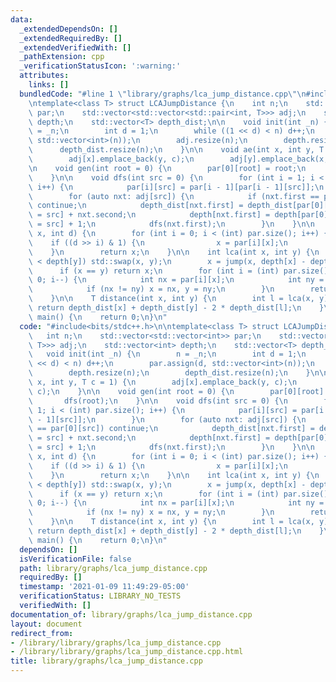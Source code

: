 ```yaml
---
data:
  _extendedDependsOn: []
  _extendedRequiredBy: []
  _extendedVerifiedWith: []
  _pathExtension: cpp
  _verificationStatusIcon: ':warning:'
  attributes:
    links: []
  bundledCode: "#line 1 \"library/graphs/lca_jump_distance.cpp\"\n#include<bits/stdc++.h>\n\
    \ntemplate<class T> struct LCAJumpDistance {\n    int n;\n    std::vector<std::vector<int>>\
    \ par;\n    std::vector<std::vector<std::pair<int, T>>> adj;\n    std::vector<int>\
    \ depth;\n    std::vector<T> depth_dist;\n\n    void init(int _n) {\n        n\
    \ = _n;\n        int d = 1;\n        while ((1 << d) < n) d++;\n        par.assign(d,\
    \ std::vector<int>(n));\n        adj.resize(n);\n        depth.resize(n);\n  \
    \      depth_dist.resize(n);\n    }\n\n    void ae(int x, int y, T c = 1) {\n\
    \        adj[x].emplace_back(y, c);\n        adj[y].emplace_back(x, c);\n    }\n\
    \n    void gen(int root = 0) {\n        par[0][root] = root;\n        dfs(root);\n\
    \    }\n\n    void dfs(int src = 0) {\n        for (int i = 1; i < (int) par.size();\
    \ i++) {\n            par[i][src] = par[i - 1][par[i - 1][src]];\n        }\n\
    \        for (auto nxt: adj[src]) {\n            if (nxt.first == par[0][src])\
    \ continue;\n            depth_dist[nxt.first] = depth_dist[par[0][nxt.first]\
    \ = src] + nxt.second;\n            depth[nxt.first] = depth[par[0][nxt.first]\
    \ = src] + 1;\n            dfs(nxt.first);\n        }\n    }\n\n    int jump(int\
    \ x, int d) {\n        for (int i = 0; i < (int) par.size(); i++) {\n        \
    \    if ((d >> i) & 1) {\n                x = par[i][x];\n            }\n    \
    \    }\n        return x;\n    }\n\n    int lca(int x, int y) {\n        if (depth[x]\
    \ < depth[y]) std::swap(x, y);\n        x = jump(x, depth[x] - depth[y]);\n  \
    \      if (x == y) return x;\n        for (int i = (int) par.size() - 1; i >=\
    \ 0; i--) {\n            int nx = par[i][x];\n            int ny = par[i][y];\n\
    \            if (nx != ny) x = nx, y = ny;\n        }\n        return par[0][x];\n\
    \    }\n\n    T distance(int x, int y) {\n        int l = lca(x, y);\n       \
    \ return depth_dist[x] + depth_dist[y] - 2 * depth_dist[l];\n    }\n};\n\nint\
    \ main() {\n    return 0;\n}\n"
  code: "#include<bits/stdc++.h>\n\ntemplate<class T> struct LCAJumpDistance {\n \
    \   int n;\n    std::vector<std::vector<int>> par;\n    std::vector<std::vector<std::pair<int,\
    \ T>>> adj;\n    std::vector<int> depth;\n    std::vector<T> depth_dist;\n\n \
    \   void init(int _n) {\n        n = _n;\n        int d = 1;\n        while ((1\
    \ << d) < n) d++;\n        par.assign(d, std::vector<int>(n));\n        adj.resize(n);\n\
    \        depth.resize(n);\n        depth_dist.resize(n);\n    }\n\n    void ae(int\
    \ x, int y, T c = 1) {\n        adj[x].emplace_back(y, c);\n        adj[y].emplace_back(x,\
    \ c);\n    }\n\n    void gen(int root = 0) {\n        par[0][root] = root;\n \
    \       dfs(root);\n    }\n\n    void dfs(int src = 0) {\n        for (int i =\
    \ 1; i < (int) par.size(); i++) {\n            par[i][src] = par[i - 1][par[i\
    \ - 1][src]];\n        }\n        for (auto nxt: adj[src]) {\n            if (nxt.first\
    \ == par[0][src]) continue;\n            depth_dist[nxt.first] = depth_dist[par[0][nxt.first]\
    \ = src] + nxt.second;\n            depth[nxt.first] = depth[par[0][nxt.first]\
    \ = src] + 1;\n            dfs(nxt.first);\n        }\n    }\n\n    int jump(int\
    \ x, int d) {\n        for (int i = 0; i < (int) par.size(); i++) {\n        \
    \    if ((d >> i) & 1) {\n                x = par[i][x];\n            }\n    \
    \    }\n        return x;\n    }\n\n    int lca(int x, int y) {\n        if (depth[x]\
    \ < depth[y]) std::swap(x, y);\n        x = jump(x, depth[x] - depth[y]);\n  \
    \      if (x == y) return x;\n        for (int i = (int) par.size() - 1; i >=\
    \ 0; i--) {\n            int nx = par[i][x];\n            int ny = par[i][y];\n\
    \            if (nx != ny) x = nx, y = ny;\n        }\n        return par[0][x];\n\
    \    }\n\n    T distance(int x, int y) {\n        int l = lca(x, y);\n       \
    \ return depth_dist[x] + depth_dist[y] - 2 * depth_dist[l];\n    }\n};\n\nint\
    \ main() {\n    return 0;\n}\n"
  dependsOn: []
  isVerificationFile: false
  path: library/graphs/lca_jump_distance.cpp
  requiredBy: []
  timestamp: '2021-01-09 11:49:29-05:00'
  verificationStatus: LIBRARY_NO_TESTS
  verifiedWith: []
documentation_of: library/graphs/lca_jump_distance.cpp
layout: document
redirect_from:
- /library/library/graphs/lca_jump_distance.cpp
- /library/library/graphs/lca_jump_distance.cpp.html
title: library/graphs/lca_jump_distance.cpp
---
```

